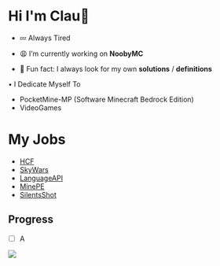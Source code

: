 # Hi I'm Clau👋

- 💤 Always Tired

- 😩 I’m currently working on **NoobyMC**
- 💯 Fun fact: I always look for my own **solutions** / **definitions**

• I Dedicate Myself To

- PocketMine-MP (Software Minecraft Bedrock Edition)
- VideoGames

# My Jobs

- [HCF](https://github.com/SrClau/HCF)
- [SkyWars](https://github.com/SrClau/NOPOR)
- [LanguageAPI](https://github.com/SrClau)
- [MinePE](https://github.com/SrClau/MinePECPP)
- [SilentsShot](https://github.com/TEST/SilentsShotGame)

## Progress
- [ ] A

<p alight="center">
 <img src="tosdjdjdjdksj"/>
</p>

<!--
**SrClau/SrClau** is a ✨ _special_ ✨ repository because its `README.md` (this file) appears on your GitHub profile.

Here are some ideas to get you started:

- 🔭 I’m currently working on ...
- 🌱 I’m currently learning ...
- 👯 I’m looking to collaborate on ...
- 🤔 I’m looking for help with ...
- 💬 Ask me about ...
- 📫 How to reach me: ...
- 😄 Pronouns: ...
- ⚡ Fun fact: ...
- 📖 I’m currently learning Web Development
-->